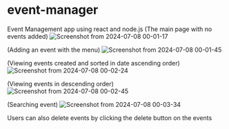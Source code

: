# event-manager
Event Management app using react and node.js
(The main page with no events added)
![Screenshot from 2024-07-08 00-01-17](https://github.com/juniortmitchell/event-manager/assets/116076282/f69ae912-d510-40ec-a95a-f797e9f35616)

(Adding an event with the menu)
![Screenshot from 2024-07-08 00-01-45](https://github.com/juniortmitchell/event-manager/assets/116076282/69a24773-5b36-4bb9-8ee6-2ff9b5add572)

(Viewing events created and sorted in date ascending order)
![Screenshot from 2024-07-08 00-02-24](https://github.com/juniortmitchell/event-manager/assets/116076282/e84dc41a-9b24-4b98-93b3-1828d6adc239)

(Viewing events in descending order)
![Screenshot from 2024-07-08 00-02-45](https://github.com/juniortmitchell/event-manager/assets/116076282/f40a6b5f-9b20-44e0-ac0c-ed777e742a8f)

(Searching event)
![Screenshot from 2024-07-08 00-03-34](https://github.com/juniortmitchell/event-manager/assets/116076282/4fc735a5-acad-44e5-85c1-b893223ca935)

Users can also delete events by clicking the delete button on the events

